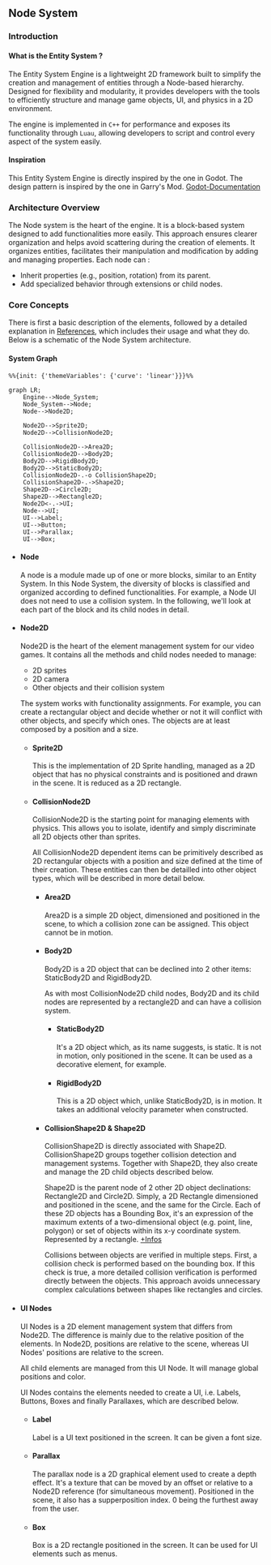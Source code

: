 ## Node System

### Introduction

#### What is the Entity System ?
The Entity System Engine is a lightweight 2D framework built to simplify the
creation and management of entities through a Node-based hierarchy.
Designed for flexibility and modularity, it provides developers with the tools
to efficiently structure and manage game objects, UI, and physics in a 2D
environment.

The engine is implemented in `C++` for performance and exposes its
functionality through `Luau`, allowing developers to script and control every
aspect of the system easily.


#### Inspiration
This Entity System Engine is directly inspired by the one in Godot.
The design pattern is inspired by the one in Garry's Mod.
[Godot-Documentation](https://docs.godotengine.org/en/stable/)


### Architecture Overview

The Node system is the heart of the engine. It is a block-based system designed
to add functionalities more easily. This approach ensures clearer organization
and helps avoid scattering during the creation of elements.
It organizes entities, facilitates their manipulation and modification by
adding and managing properties.
Each node can :

- Inherit properties (e.g., position, rotation) from its parent.
- Add specialized behavior through extensions or child nodes.

### Core Concepts

There is first a basic description of the elements, followed by a detailed
explanation in [References](#references--key-methods), which includes their usage
and what they do.
Below is a schematic of the Node System architecture.


#### System Graph

```mermaid
%%{init: {'themeVariables': {'curve': 'linear'}}}%%

graph LR;
    Engine-->Node_System;
    Node_System-->Node;
    Node-->Node2D;

    Node2D-->Sprite2D;
    Node2D-->CollisionNode2D;

    CollisionNode2D-->Area2D;
    CollisionNode2D-->Body2D;
    Body2D-->RigidBody2D;
    Body2D-->StaticBody2D;
    CollisionNode2D-.-o CollisionShape2D;
    CollisionShape2D-.->Shape2D;
    Shape2D-->Circle2D;
    Shape2D-->Rectangle2D;
    Node2D<-.->UI;
    Node-->UI;
    UI-->Label;
    UI-->Button;
    UI-->Parallax;
    UI-->Box;
```


- #### Node
    A node is a module made up of one or more blocks, similar to an Entity System.
    In this Node System, the diversity of blocks is classified and organized
    according to defined functionalities.
    For example, a Node UI does not need to use a collision system.
    In the following, we'll look at each part of the block and its child nodes
    in detail.

- #### Node2D
    Node2D is the heart of the element management system for our video games.
    It contains all the methods and child nodes needed to manage:
    
    - 2D sprites
    - 2D camera
    - Other objects and their collision system

    The system works with functionality assignments. For example, you can
    create a rectangular object and decide whether or not it will conflict
    with other objects, and specify which ones.
    The objects are at least composed by a position and a size.

    - #### Sprite2D
        This is the implementation of 2D Sprite handling, managed as a 2D
        object that has no physical constraints and is positioned and drawn
        in the scene. It is reduced as a 2D rectangle.

    - #### CollisionNode2D
        CollisionNode2D is the starting point for managing elements with
        physics. This allows you to isolate, identify and simply discriminate
        all 2D objects other than sprites.

        All CollisionNode2D dependent items can be primitively described as
        2D rectangular objects with a position and size defined at the time of
        their creation. These entities can then be detailled into other object
        types, which will be described in more detail below.

        - #### Area2D

            Area2D is a simple 2D object, dimensioned and positioned in the
            scene, to which a collision zone can be assigned. This object
            cannot be in motion.
        
        - #### Body2D

            Body2D is a 2D object that can be declined into 2 other items:
            StaticBody2D and RigidBody2D.
            
            As with most CollisionNode2D child nodes, Body2D and its child
            nodes are represented by a rectangle2D and can have a collision system.

            - #### StaticBody2D
                It's a 2D object which, as its name suggests, is static.
                It is not in motion, only positioned in the scene. It can
                be used as a decorative element, for example.

            - #### RigidBody2D
                This is a 2D object which, unlike StaticBody2D, is in motion.
                It takes an additional velocity parameter when constructed.
            

        - #### CollisionShape2D & Shape2D
            CollisionShape2D is directly associated with Shape2D.
            CollisionShape2D groups together collision detection and
            management systems. Together with Shape2D, they also create and
            manage the 2D child objects described below.

            Shape2D is the parent node of 2 other 2D object declinations:
            Rectangle2D and Circle2D. Simply, a 2D Rectangle dimensioned and
            positioned in the scene, and the same for the Circle. Each of these
            2D objects has a Bounding Box, it's an expression of the maximum
            extents of a two-dimensional object (e.g. point, line, polygon) or
            set of objects within its x-y coordinate system. Represented by a
            rectangle.
            [+Infos](https://en.wikipedia.org/wiki/Minimum_bounding_rectangle)

            Collisions between objects are verified in multiple steps. First,
            a collision check is performed based on the bounding box. If this
            check is true, a more detailed collision verification is performed
            directly between the objects. This approach avoids unnecessary
            complex calculations between shapes like rectangles and circles.


- #### UI Nodes
    UI Nodes is a 2D element management system that differs from Node2D.
    The difference is mainly due to the relative position of
    the elements. In Node2D, positions are relative to the scene, whereas
    UI Nodes' positions are relative to the screen.

    All child elements are managed from this UI Node. It will manage global
    positions and color.
    
    UI Nodes contains the elements needed to create a UI, i.e. Labels, Buttons,
    Boxes and finally Parallaxes, which are described below.

    - #### Label
        Label is a UI text positioned in the screen. It can be given a font size.
    
    - #### Parallax
        The parallax node is a 2D graphical element used to create a depth
        effect. It's a texture that can be moved by an offset or relative to a
        Node2D reference (for simultaneous movement).
        Positioned in the scene, it also has a supperposition index. 0 being
        the furthest away from the user.

    - #### Box
        Box is a 2D rectangle positioned in the screen. It can be used for UI
        elements such as menus.